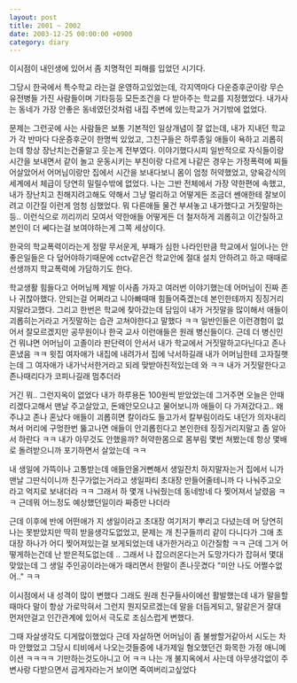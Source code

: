 ```yaml
---
layout: post
title: 2001 ~ 2002
date: 2003-12-25 00:00:00 +0900
category: diary
---
```


이시점이 내인생에 있어서 좀 치명적인 피해를 입었던 시기다. 

그당시 한국에서 특수학교 라는걸 운영하고있었는데, 각지역마다 다운증후군이랑 무슨 유전병들 가진 사람들이며 기타등등 모든조건을 다 받아주는 학교를 지정했었다. 내가사는 동네가 가장 안좋은 동네였던것처럼 내집 주변에 있는학교가 거기밖에 없었다.

문제는 그런곳에 사는 사람들은 보통 기본적인 일상개념이 잘 없는데, 내가 지내던 학교가 각 반마다 다운증후군이 한명씩 있었고, 그친구들은 하루종일 애들이 욕하고 괴롭히는데 항상 장난치는건줄알고 웃는게 전부였다. 이야기했다시피 일반적으로 자식들이랑 시간을 보내면서 같이 놀고 운동시키는 부친이랑 다르게 나같은 경우는 가정폭력에 찌들어살았어서 어머님이랑만 집에서 시간을 보내다보니 몸이 엄청 허약했었고, 양육강식의 세계에서 체급이 당연히 밀릴수밖에 없었다.
나는 그반 전체에서 가장 약한편에 속했고, 내가 장난치고 친해지려고해도 약해서 그냥 멀리하고
어떻게든 조금더 쎈애한테 잘보이려고 이간질 이런게 엄청 심했었다. 뭐 다른애들 물건 부셔놓고 내가했다고 거짓말하는등.. 이런식으로 끼리끼리 모여서 약한애들 어떻게든 더 철저하게 괴롭히고 이간질하고 본인이 더 쎄다는걸 보여야하는게 그쪽 세상이다.

한국의 학교폭력이라는게 정말 무서운게, 부패가 심한 나라인만큼 학교에서 일어나는 안좋은일들은 다 덮어야하기때문에 cctv같은건 학교안에 절대 설치 안하려고 하고 때때로 선생까지 학교폭력에 가담하기도 한다. 

학교생활 힘들다고 어머님께 제발 이사좀 가자고 여러번 이야기했는데 어머님이 진짜 존나 귀찮아했다. 안되는걸 어쩌라고 니아빠때매 힘들어죽겠는데 본인한테까지 징징거리지말라고했다. 그리고 한번은 학교에 찾아갔는데 담임이 내가 거짓말을 많이해서 애들이 괴롭히는거라고 거짓말하는 습관 고쳐야한다고 말했다 ㅋㅋ 일반인들은 이런경험이 없어서 잘모르겠지만 공무원이나 한국 교사 이런애들은 원래 병신들이다. 근데 더 병신인건 뭐냐면 어머님이 고졸이라 판단력이 안서서 내가 학교에서 거짓말하고다닌다고 존나혼냈음 ㅋㅋ 윗집 여자애가 내집에 내려가서 집에 낙서하길래 내가 어머님한테 고자질햇는데 그 여자애가 내가낙서한거라고 되레 맞받아친적있는데 와 ㅋㅋ 내가 거짓말한다고 존나때리다가 코피나길래 멈추더라

거긴 뭐.. 그런지옥이 없었다 내가 하루용돈 100원씩 받았었는데 그거주면 오늘은 안때리겠다고해서 맨날 주고살았고, 돈왜안모으냐고 물어보니까 애들이 다 가져갔다고.. 왜주냐고 존나 혼났다 애들이 괴롭히면 칼이라도 들고가서 칼부림이라도 내던가 의자내리쳐서 머리에 구멍한번 뚫고나면 애들이 안괴롭힌다고 본인한테 징징거리지말고 좀 알아서 하란다 ㅋㅋ 
내가 아무것도 안했을까? 허약한몸으로 몸부림 몇번 쳐봤는데 항상 몇배로 돌려받으니까 포기하면서 살았는데 ㅋㅋ

내 생일에 가뜩이나 고통받는데 애들안올거뻔해서 생일잔치 하지말자는거 집에서 니가맨날 그딴식이니까 친구가없는거라고 생일파티 초대장 만들어줄테니까 다 나눠주고오라고 억지로 보내더라 ㅋㅋ 그래서 하 몇개 나눠줬는데 동네방네 다 찢어져서 날렸음 ㅋㅋ 근데뭐 어느정도 예상했던일이라 짜증만 나더라

근데 이후에 반에 어떤애가 지 생일이라고 초대장 여기저기 뿌리고 다녔는데 머 당연히 나는 못받았지만 딱히 받을생각도없었고, 문제는 개 친구들끼리 같이 다니다가 그애 초대장 하나가 어디 찢어져있는걸 보게되었는데 내가한거라고 이간질함 ㅋㅋ 근데 그거 어떻게하는건데 난 받은적도없는데 .. 그래서 나 잡으러온다는거 도망가다가 잡혀서 몇대 맞았는데 그 생일 주인공이라는애가 때리면서 한말이 존나웃겼다 "미안 나도 어쩔수없어.." ㅋㅋ



이시점에서 내 성격이 많이 변했다 그래도 원래 친구들사이에선 활발했는데 내가 말을할때마다 말이 항상 가로막혀서 그런지 뭔지모르겠는데 말을 더듬게되고, 말같은거 잘대 먼저안걸고 인간관계에 있어서 극도로 조심스럽게 변했다.

그때 자살생각도 디게많이했었다 근데 자살하면 어머님이 좀 불쌍할거같아서 시도는 차마 안했었고
그당시 티비에서 나오는것들중에 내가제일 혐오했던건 화목한 가정 애니메이션 ㅋㅋㅋㅋ 기만하는것도아니고 어 ㅋㅋ 나는 개 불지옥에서 사는데 아무생각없이 주변사랑 다받으면서 곱게자라는거 보이면 죽여버리고싶었다

